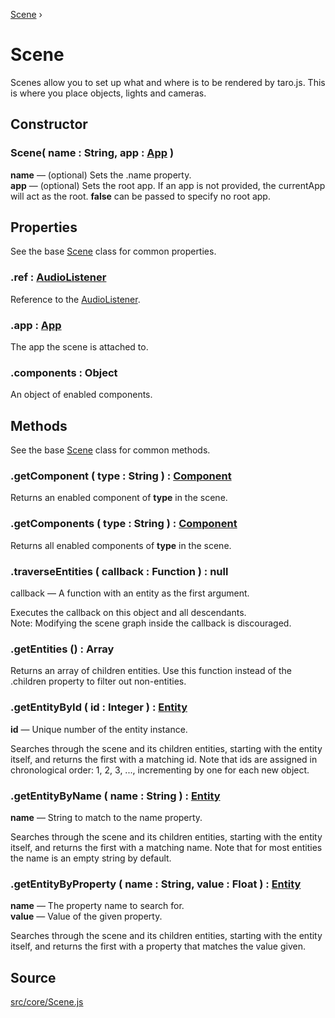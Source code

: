 [Scene](https://threejs.org/docs/#api/en/scenes/Scene) ›

# Scene
Scenes allow you to set up what and where is to be rendered by taro.js. This is where you place objects, lights and cameras.

## Constructor

### <a>Scene</a>( name : <span class="param">String</span>, app : <span class="param">[App](api/core/ComponentManager)</span> )
**name** — (optional) Sets the .name property.<br>
**app** — (optional) Sets the root app. If an app is not provided, the currentApp will act as the root. **false** can be passed to specify no root app.

## Properties

See the base [Scene](https://threejs.org/docs/#api/en/scenes/Scene) class for common properties.

### .<a>ref</a> : <span class="param">[AudioListener](https://threejs.org/docs/#api/en/audio/AudioListener)</span>
Reference to the [AudioListener](https://threejs.org/docs/#api/en/audio/AudioListener).

### .<a>app</a> : <span class="param">[App](api/core/App)</span>
The app the scene is attached to.

### .<a>components</a> : <span class="param">Object</span>
An object of enabled components.

## Methods

See the base [Scene](https://threejs.org/docs/#api/en/scenes/Scene) class for common methods.

### .<a>getComponent</a> ( type : <span class="param">String</span> ) : <span class="param">[Component](api/core/Component)</span>
Returns an enabled component of **type** in the scene.

### .<a>getComponents</a> ( type : <span class="param">String</span> ) : <span class="param">[Component](api/core/Component)</span>
Returns all enabled components of **type** in the scene.

### .<a>traverseEntities</a> ( callback : <span class="param">Function</span> ) : <span class="param">null</span>
callback — A function with an entity as the first argument.

Executes the callback on this object and all descendants.<br>
Note: Modifying the scene graph inside the callback is discouraged.

### .<a>getEntities</a> () : <span class="param">Array</span>
Returns an array of children entities. Use this function instead of the .children property to filter out non-entities.

### .<a>getEntityById</a> ( id : <span class="param">Integer</span> ) : <span class="param">[Entity](api/core/Entity)</span>
**id** — Unique number of the entity instance.

Searches through the scene and its children entities, starting with the entity itself, and returns the first with a matching id.
Note that ids are assigned in chronological order: 1, 2, 3, ..., incrementing by one for each new object.

### .<a>getEntityByName</a> ( name : <span class="param">String</span> ) : <span class="param">[Entity](api/core/Entity)</span>
**name** — String to match to the name property.

Searches through the scene and its children entities, starting with the entity itself, and returns the first with a matching name.
Note that for most entities the name is an empty string by default.

### .<a>getEntityByProperty</a> ( name : <span class="param">String</span>, value : <span class="param">Float</span> ) : <span class="param">[Entity](api/core/Entity)</span>
**name** — The property name to search for.<br>
**value** — Value of the given property.

Searches through the scene and its children entities, starting with the entity itself, and returns the first with a property that matches the value given.

## Source
[src/core/Scene.js](https://github.com/Cloud9c/taro/blob/master/src/core/Scene.js)